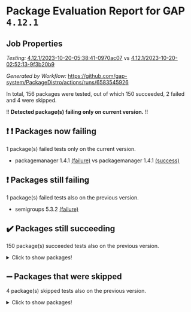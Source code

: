 # Package Evaluation Report for GAP `4.12.1`

## Job Properties

*Testing:* [4.12.1/2023-10-20-05:38:41-0970ac07](https://github.com/gap-system/PackageDistro/blob/data/reports/4.12.1/2023-10-20-05:38:41-0970ac07) vs [4.12.1/2023-10-20-02:52:13-9f3b20b9](https://github.com/gap-system/PackageDistro/blob/data/reports/4.12.1/2023-10-20-02:52:13-9f3b20b9)

*Generated by Workflow:* https://github.com/gap-system/PackageDistro/actions/runs/6583545926

In total, 156 packages were tested, out of which 150 succeeded, 2 failed and 4 were skipped.

:bangbang: **Detected package(s) failing only on current version.** :bangbang:

## :exclamation: :exclamation: Packages now failing

1 package(s) failed tests only on the current version.
- packagemanager 1.4.1 [(failure)](https://github.com/gap-system/PackageDistro/actions/runs/6583545926/job/17887210951) vs packagemanager 1.4.1 [(success)](https://github.com/gap-system/PackageDistro/actions/runs/6582513246/job/17884590249)

## :exclamation: Packages still failing

1 package(s) failed tests also on the previous version.
- semigroups 5.3.2 [(failure)](https://github.com/gap-system/PackageDistro/actions/runs/6583545926/job/17887214024)

## :heavy_check_mark: Packages still succeeding

150 package(s) succeeded tests also on the previous version.
<details><summary>Click to show packages!</summary>

- 4ti2interface 2023.02-04 [(success)](https://github.com/gap-system/PackageDistro/actions/runs/6583545926/job/17887194279)
- ace 5.6.2 [(success)](https://github.com/gap-system/PackageDistro/actions/runs/6583545926/job/17887194387)
- aclib 1.3.2 [(success)](https://github.com/gap-system/PackageDistro/actions/runs/6583545926/job/17887194484)
- agt 0.3.1 [(success)](https://github.com/gap-system/PackageDistro/actions/runs/6583545926/job/17887194589)
- alnuth 3.2.1 [(success)](https://github.com/gap-system/PackageDistro/actions/runs/6583545926/job/17887194689)
- anupq 3.3.0 [(success)](https://github.com/gap-system/PackageDistro/actions/runs/6583545926/job/17887194801)
- atlasrep 2.1.7 [(success)](https://github.com/gap-system/PackageDistro/actions/runs/6583545926/job/17887194898)
- autodoc 2023.06.19 [(success)](https://github.com/gap-system/PackageDistro/actions/runs/6583545926/job/17887195992)
- automata 1.15 [(success)](https://github.com/gap-system/PackageDistro/actions/runs/6583545926/job/17887196199)
- automgrp 1.3.2 [(success)](https://github.com/gap-system/PackageDistro/actions/runs/6583545926/job/17887196357)
- autpgrp 1.11 [(success)](https://github.com/gap-system/PackageDistro/actions/runs/6583545926/job/17887196599)
- cap 2023.10-07 [(success)](https://github.com/gap-system/PackageDistro/actions/runs/6583545926/job/17887197082)
- caratinterface 2.3.5 [(success)](https://github.com/gap-system/PackageDistro/actions/runs/6583545926/job/17887197531)
- cddinterface 2022.11.01 [(success)](https://github.com/gap-system/PackageDistro/actions/runs/6583545926/job/17887197864)
- circle 1.6.6 [(success)](https://github.com/gap-system/PackageDistro/actions/runs/6583545926/job/17887197985)
- classicpres 1.22 [(success)](https://github.com/gap-system/PackageDistro/actions/runs/6583545926/job/17887198095)
- cohomolo 1.6.11 [(success)](https://github.com/gap-system/PackageDistro/actions/runs/6583545926/job/17887198211)
- congruence 1.2.5 [(success)](https://github.com/gap-system/PackageDistro/actions/runs/6583545926/job/17887198352)
- corelg 1.56 [(success)](https://github.com/gap-system/PackageDistro/actions/runs/6583545926/job/17887198493)
- crime 1.6 [(success)](https://github.com/gap-system/PackageDistro/actions/runs/6583545926/job/17887198643)
- crisp 1.4.6 [(success)](https://github.com/gap-system/PackageDistro/actions/runs/6583545926/job/17887198783)
- crypting 0.10.4 [(success)](https://github.com/gap-system/PackageDistro/actions/runs/6583545926/job/17887198902)
- cryst 4.1.26 [(success)](https://github.com/gap-system/PackageDistro/actions/runs/6583545926/job/17887199028)
- crystcat 1.1.10 [(success)](https://github.com/gap-system/PackageDistro/actions/runs/6583545926/job/17887199138)
- ctbllib 1.3.6 [(success)](https://github.com/gap-system/PackageDistro/actions/runs/6583545926/job/17887199273)
- cubefree 1.19 [(success)](https://github.com/gap-system/PackageDistro/actions/runs/6583545926/job/17887199390)
- curlinterface 2.3.2 [(success)](https://github.com/gap-system/PackageDistro/actions/runs/6583545926/job/17887199554)
- cvec 2.8.1 [(success)](https://github.com/gap-system/PackageDistro/actions/runs/6583545926/job/17887199743)
- datastructures 0.3.0 [(success)](https://github.com/gap-system/PackageDistro/actions/runs/6583545926/job/17887199901)
- deepthought 1.0.6 [(success)](https://github.com/gap-system/PackageDistro/actions/runs/6583545926/job/17887200066)
- design 1.8 [(success)](https://github.com/gap-system/PackageDistro/actions/runs/6583545926/job/17887200203)
- difsets 2.3.1 [(success)](https://github.com/gap-system/PackageDistro/actions/runs/6583545926/job/17887200334)
- digraphs 1.6.3 [(success)](https://github.com/gap-system/PackageDistro/actions/runs/6583545926/job/17887202539)
- edim 1.3.7 [(success)](https://github.com/gap-system/PackageDistro/actions/runs/6583545926/job/17887202754)
- example 4.3.4 [(success)](https://github.com/gap-system/PackageDistro/actions/runs/6583545926/job/17887202870)
- examplesforhomalg 2023.10-01 [(success)](https://github.com/gap-system/PackageDistro/actions/runs/6583545926/job/17887202991)
- factint 1.6.3 [(success)](https://github.com/gap-system/PackageDistro/actions/runs/6583545926/job/17887203165)
- ferret 1.0.9 [(success)](https://github.com/gap-system/PackageDistro/actions/runs/6583545926/job/17887203333)
- fga 1.5.0 [(success)](https://github.com/gap-system/PackageDistro/actions/runs/6583545926/job/17887203482)
- fining 1.5.6 [(success)](https://github.com/gap-system/PackageDistro/actions/runs/6583545926/job/17887203618)
- float 1.0.3 [(success)](https://github.com/gap-system/PackageDistro/actions/runs/6583545926/job/17887203778)
- format 1.4.3 [(success)](https://github.com/gap-system/PackageDistro/actions/runs/6583545926/job/17887203885)
- forms 1.2.9 [(success)](https://github.com/gap-system/PackageDistro/actions/runs/6583545926/job/17887203993)
- fplsa 1.2.6 [(success)](https://github.com/gap-system/PackageDistro/actions/runs/6583545926/job/17887204105)
- fr 2.4.12 [(success)](https://github.com/gap-system/PackageDistro/actions/runs/6583545926/job/17887204258)
- francy 2.0.3 [(success)](https://github.com/gap-system/PackageDistro/actions/runs/6583545926/job/17887204383)
- fwtree 1.3 [(success)](https://github.com/gap-system/PackageDistro/actions/runs/6583545926/job/17887204522)
- gapdoc 1.6.6 [(success)](https://github.com/gap-system/PackageDistro/actions/runs/6583545926/job/17887204641)
- gauss 2023.02-04 [(success)](https://github.com/gap-system/PackageDistro/actions/runs/6583545926/job/17887204760)
- gaussforhomalg 2023.10-01 [(success)](https://github.com/gap-system/PackageDistro/actions/runs/6583545926/job/17887204848)
- gbnp 1.0.5 [(success)](https://github.com/gap-system/PackageDistro/actions/runs/6583545926/job/17887204940)
- generalizedmorphismsforcap 2023.08-02 [(success)](https://github.com/gap-system/PackageDistro/actions/runs/6583545926/job/17887205043)
- genss 1.6.8 [(success)](https://github.com/gap-system/PackageDistro/actions/runs/6583545926/job/17887205153)
- gradedmodules 2023.09-01 [(success)](https://github.com/gap-system/PackageDistro/actions/runs/6583545926/job/17887205257)
- gradedringforhomalg 2023.08-01 [(success)](https://github.com/gap-system/PackageDistro/actions/runs/6583545926/job/17887205352)
- grape 4.9.0 [(success)](https://github.com/gap-system/PackageDistro/actions/runs/6583545926/job/17887205474)
- groupoids 1.73 [(success)](https://github.com/gap-system/PackageDistro/actions/runs/6583545926/job/17887205605)
- grpconst 2.6.4 [(success)](https://github.com/gap-system/PackageDistro/actions/runs/6583545926/job/17887205718)
- guarana 0.96.3 [(success)](https://github.com/gap-system/PackageDistro/actions/runs/6583545926/job/17887205829)
- guava 3.18 [(success)](https://github.com/gap-system/PackageDistro/actions/runs/6583545926/job/17887205960)
- hap 1.60 [(success)](https://github.com/gap-system/PackageDistro/actions/runs/6583545926/job/17887206075)
- hapcryst 0.1.15 [(success)](https://github.com/gap-system/PackageDistro/actions/runs/6583545926/job/17887206179)
- hecke 1.5.3 [(success)](https://github.com/gap-system/PackageDistro/actions/runs/6583545926/job/17887206295)
- help 3.5 [(success)](https://github.com/gap-system/PackageDistro/actions/runs/6583545926/job/17887206411)
- homalg 2023.10-01 [(success)](https://github.com/gap-system/PackageDistro/actions/runs/6583545926/job/17887206533)
- homalgtocas 2023.08-01 [(success)](https://github.com/gap-system/PackageDistro/actions/runs/6583545926/job/17887206647)
- idrel 2.45 [(success)](https://github.com/gap-system/PackageDistro/actions/runs/6583545926/job/17887206759)
- images 1.3.1 [(success)](https://github.com/gap-system/PackageDistro/actions/runs/6583545926/job/17887206866)
- intpic 0.3.0 [(success)](https://github.com/gap-system/PackageDistro/actions/runs/6583545926/job/17887206974)
- io 4.8.2 [(success)](https://github.com/gap-system/PackageDistro/actions/runs/6583545926/job/17887207130)
- io_forhomalg 2023.02-04 [(success)](https://github.com/gap-system/PackageDistro/actions/runs/6583545926/job/17887207232)
- irredsol 1.4.4 [(success)](https://github.com/gap-system/PackageDistro/actions/runs/6583545926/job/17887207343)
- json 2.1.1 [(success)](https://github.com/gap-system/PackageDistro/actions/runs/6583545926/job/17887207450)
- jupyterkernel 1.5.0 [(success)](https://github.com/gap-system/PackageDistro/actions/runs/6583545926/job/17887207555)
- jupyterviz 1.5.6 [(success)](https://github.com/gap-system/PackageDistro/actions/runs/6583545926/job/17887207675)
- kan 1.36 [(success)](https://github.com/gap-system/PackageDistro/actions/runs/6583545926/job/17887207755)
- kbmag 1.5.11 [(success)](https://github.com/gap-system/PackageDistro/actions/runs/6583545926/job/17887207848)
- laguna 3.9.6 [(success)](https://github.com/gap-system/PackageDistro/actions/runs/6583545926/job/17887207976)
- liealgdb 2.2.1 [(success)](https://github.com/gap-system/PackageDistro/actions/runs/6583545926/job/17887208109)
- liepring 2.8 [(success)](https://github.com/gap-system/PackageDistro/actions/runs/6583545926/job/17887208238)
- liering 2.4.2 [(success)](https://github.com/gap-system/PackageDistro/actions/runs/6583545926/job/17887208353)
- linearalgebraforcap 2023.10-04 [(success)](https://github.com/gap-system/PackageDistro/actions/runs/6583545926/job/17887208453)
- localizeringforhomalg 2023.10-01 [(success)](https://github.com/gap-system/PackageDistro/actions/runs/6583545926/job/17887208571)
- loops 3.4.3 [(success)](https://github.com/gap-system/PackageDistro/actions/runs/6583545926/job/17887208687)
- lpres 1.0.3 [(success)](https://github.com/gap-system/PackageDistro/actions/runs/6583545926/job/17887208808)
- majoranaalgebras 1.5.1 [(success)](https://github.com/gap-system/PackageDistro/actions/runs/6583545926/job/17887208920)
- mapclass 1.4.6 [(success)](https://github.com/gap-system/PackageDistro/actions/runs/6583545926/job/17887209028)
- matgrp 0.70 [(success)](https://github.com/gap-system/PackageDistro/actions/runs/6583545926/job/17887209132)
- matricesforhomalg 2023.10-01 [(success)](https://github.com/gap-system/PackageDistro/actions/runs/6583545926/job/17887209239)
- modisom 2.5.4 [(success)](https://github.com/gap-system/PackageDistro/actions/runs/6583545926/job/17887209345)
- modulepresentationsforcap 2023.10-01 [(success)](https://github.com/gap-system/PackageDistro/actions/runs/6583545926/job/17887209459)
- modules 2023.10-01 [(success)](https://github.com/gap-system/PackageDistro/actions/runs/6583545926/job/17887209600)
- monoidalcategories 2023.10-01 [(success)](https://github.com/gap-system/PackageDistro/actions/runs/6583545926/job/17887209724)
- nconvex 2022.09-01 [(success)](https://github.com/gap-system/PackageDistro/actions/runs/6583545926/job/17887209840)
- nilmat 1.4.2 [(success)](https://github.com/gap-system/PackageDistro/actions/runs/6583545926/job/17887209966)
- nock 1.5 [(success)](https://github.com/gap-system/PackageDistro/actions/runs/6583545926/job/17887210104)
- normalizinterface 1.3.6 [(success)](https://github.com/gap-system/PackageDistro/actions/runs/6583545926/job/17887210230)
- nq 2.5.10 [(success)](https://github.com/gap-system/PackageDistro/actions/runs/6583545926/job/17887210373)
- numericalsgps 1.3.1 [(success)](https://github.com/gap-system/PackageDistro/actions/runs/6583545926/job/17887210513)
- openmath 11.5.3 [(success)](https://github.com/gap-system/PackageDistro/actions/runs/6583545926/job/17887210675)
- orb 4.9.0 [(success)](https://github.com/gap-system/PackageDistro/actions/runs/6583545926/job/17887210799)
- patternclass 2.4.3 [(success)](https://github.com/gap-system/PackageDistro/actions/runs/6583545926/job/17887211086)
- permut 2.0.4 [(success)](https://github.com/gap-system/PackageDistro/actions/runs/6583545926/job/17887211239)
- polenta 1.3.10 [(success)](https://github.com/gap-system/PackageDistro/actions/runs/6583545926/job/17887211405)
- polymaking 0.8.7 [(success)](https://github.com/gap-system/PackageDistro/actions/runs/6583545926/job/17887211550)
- primgrp 3.4.4 [(success)](https://github.com/gap-system/PackageDistro/actions/runs/6583545926/job/17887211679)
- profiling 2.5.4 [(success)](https://github.com/gap-system/PackageDistro/actions/runs/6583545926/job/17887211840)
- qpa 1.34 [(success)](https://github.com/gap-system/PackageDistro/actions/runs/6583545926/job/17887211966)
- quagroup 1.8.3 [(success)](https://github.com/gap-system/PackageDistro/actions/runs/6583545926/job/17887212112)
- radiroot 2.9 [(success)](https://github.com/gap-system/PackageDistro/actions/runs/6583545926/job/17887212249)
- rcwa 4.7.1 [(success)](https://github.com/gap-system/PackageDistro/actions/runs/6583545926/job/17887212381)
- rds 1.8 [(success)](https://github.com/gap-system/PackageDistro/actions/runs/6583545926/job/17887212514)
- recog 1.4.2 [(success)](https://github.com/gap-system/PackageDistro/actions/runs/6583545926/job/17887212656)
- repndecomp 1.3.0 [(success)](https://github.com/gap-system/PackageDistro/actions/runs/6583545926/job/17887212796)
- repsn 3.1.1 [(success)](https://github.com/gap-system/PackageDistro/actions/runs/6583545926/job/17887212985)
- resclasses 4.7.3 [(success)](https://github.com/gap-system/PackageDistro/actions/runs/6583545926/job/17887213367)
- ringsforhomalg 2023.09-01 [(success)](https://github.com/gap-system/PackageDistro/actions/runs/6583545926/job/17887213555)
- sco 2023.08-01 [(success)](https://github.com/gap-system/PackageDistro/actions/runs/6583545926/job/17887213709)
- scscp 2.4.1 [(success)](https://github.com/gap-system/PackageDistro/actions/runs/6583545926/job/17887213871)
- sglppow 2.3 [(success)](https://github.com/gap-system/PackageDistro/actions/runs/6583545926/job/17887214162)
- sgpviz 0.999.5 [(success)](https://github.com/gap-system/PackageDistro/actions/runs/6583545926/job/17887214328)
- simpcomp 2.1.14 [(success)](https://github.com/gap-system/PackageDistro/actions/runs/6583545926/job/17887214500)
- singular 2023.02.09 [(success)](https://github.com/gap-system/PackageDistro/actions/runs/6583545926/job/17887214660)
- sl2reps 1.1 [(success)](https://github.com/gap-system/PackageDistro/actions/runs/6583545926/job/17887214823)
- sla 1.5.3 [(success)](https://github.com/gap-system/PackageDistro/actions/runs/6583545926/job/17887214974)
- smallgrp 1.5.3 [(success)](https://github.com/gap-system/PackageDistro/actions/runs/6583545926/job/17887215093)
- smallsemi 0.6.13 [(success)](https://github.com/gap-system/PackageDistro/actions/runs/6583545926/job/17887215263)
- sonata 2.9.6 [(success)](https://github.com/gap-system/PackageDistro/actions/runs/6583545926/job/17887215409)
- sophus 1.27 [(success)](https://github.com/gap-system/PackageDistro/actions/runs/6583545926/job/17887215574)
- sotgrps 1.2 [(success)](https://github.com/gap-system/PackageDistro/actions/runs/6583545926/job/17887215744)
- spinsym 1.5.2 [(success)](https://github.com/gap-system/PackageDistro/actions/runs/6583545926/job/17887215901)
- standardff 1.0 [(success)](https://github.com/gap-system/PackageDistro/actions/runs/6583545926/job/17887216046)
- symbcompcc 1.3.2 [(success)](https://github.com/gap-system/PackageDistro/actions/runs/6583545926/job/17887216204)
- thelma 1.3 [(success)](https://github.com/gap-system/PackageDistro/actions/runs/6583545926/job/17887216359)
- tomlib 1.2.9 [(success)](https://github.com/gap-system/PackageDistro/actions/runs/6583545926/job/17887216530)
- toolsforhomalg 2023.10-01 [(success)](https://github.com/gap-system/PackageDistro/actions/runs/6583545926/job/17887216700)
- toric 1.9.5 [(success)](https://github.com/gap-system/PackageDistro/actions/runs/6583545926/job/17887216863)
- toricvarieties 2022.07.13 [(success)](https://github.com/gap-system/PackageDistro/actions/runs/6583545926/job/17887217016)
- transgrp 3.6.4 [(success)](https://github.com/gap-system/PackageDistro/actions/runs/6583545926/job/17887217144)
- ugaly 4.1.3 [(success)](https://github.com/gap-system/PackageDistro/actions/runs/6583545926/job/17887217267)
- unipot 1.5 [(success)](https://github.com/gap-system/PackageDistro/actions/runs/6583545926/job/17887217404)
- unitlib 4.2.0 [(success)](https://github.com/gap-system/PackageDistro/actions/runs/6583545926/job/17887217533)
- utils 0.84 [(success)](https://github.com/gap-system/PackageDistro/actions/runs/6583545926/job/17887217636)
- uuid 0.7 [(success)](https://github.com/gap-system/PackageDistro/actions/runs/6583545926/job/17887217759)
- walrus 0.9991 [(success)](https://github.com/gap-system/PackageDistro/actions/runs/6583545926/job/17887217873)
- wedderga 4.10.4 [(success)](https://github.com/gap-system/PackageDistro/actions/runs/6583545926/job/17887217984)
- xmod 2.91 [(success)](https://github.com/gap-system/PackageDistro/actions/runs/6583545926/job/17887218133)
- xmodalg 1.23 [(success)](https://github.com/gap-system/PackageDistro/actions/runs/6583545926/job/17887218256)
- yangbaxter 0.10.3 [(success)](https://github.com/gap-system/PackageDistro/actions/runs/6583545926/job/17887218359)
- zeromqinterface 0.14 [(success)](https://github.com/gap-system/PackageDistro/actions/runs/6583545926/job/17887218452)
</details>

## :heavy_minus_sign: Packages that were skipped

4 package(s) skipped tests also on the previous version.
<details><summary>Click to show packages!</summary>

- browse 1.8.21 [(skipped)](https://github.com/gap-system/PackageDistro/actions/runs/6583545926/job/17886756667)
- itc 1.5.1 [(skipped)](https://github.com/gap-system/PackageDistro/actions/runs/6583545926/job/17886756667)
- polycyclic 2.16 [(skipped)](https://github.com/gap-system/PackageDistro/actions/runs/6583545926/job/17886756667)
- xgap 4.31 [(skipped)](https://github.com/gap-system/PackageDistro/actions/runs/6583545926/job/17886756667)
</details>

